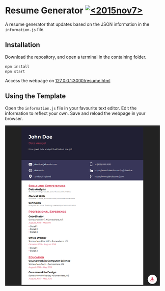 # Resume Generator [![<2015nov7>](https://circleci.com/gh/2015nov7/resume-generator.svg?style=shield)](https://circleci.com/gh/2015nov7/resume-generator/tree/master)

A resume generator that updates based on the JSON information in the `information.js` file.

## Installation
Download the repository, and open a terminal in the containing folder.
```
npm install
npm start
```

Access the webpage on [127.0.0.1:3000/resume.html](127.0.0.1:3000/resume.html)

## Using the Template
Open the `information.js` file in your favourite text editor.
Edit the information to reflect your own.
Save and reload the webpage in your browser.

![Screenshot of generated resume](/public/img/screenshot.png)